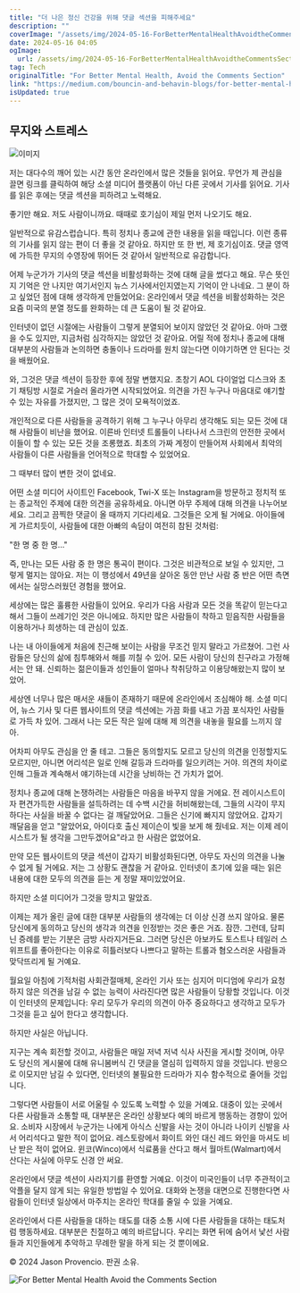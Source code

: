 ```yaml
---
title: "더 나은 정신 건강을 위해 댓글 섹션을 피해주세요"
description: ""
coverImage: "/assets/img/2024-05-16-ForBetterMentalHealthAvoidtheCommentsSection_0.png"
date: 2024-05-16 04:05
ogImage: 
  url: /assets/img/2024-05-16-ForBetterMentalHealthAvoidtheCommentsSection_0.png
tag: Tech
originalTitle: "For Better Mental Health, Avoid the Comments Section"
link: "https://medium.com/bouncin-and-behavin-blogs/for-better-mental-health-avoid-the-comments-section-dd4bb385f81a"
isUpdated: true
---
```





## 무지와 스트레스

![이미지](/assets/img/2024-05-16-ForBetterMentalHealthAvoidtheCommentsSection_0.png)

저는 대다수의 깨어 있는 시간 동안 온라인에서 많은 것들을 읽어요. 무언가 제 관심을 끌면 링크를 클릭하여 해당 소셜 미디어 플랫폼이 아닌 다른 곳에서 기사를 읽어요. 기사를 읽은 후에는 댓글 섹션을 피하려고 노력해요.

좋기만 해요. 저도 사람이니까요. 때때로 호기심이 제일 먼저 나오기도 해요.



일반적으로 유감스럽습니다. 특히 정치나 종교에 관한 내용을 읽을 때입니다. 이런 종류의 기사를 읽지 않는 편이 더 좋을 것 같아요. 하지만 또 한 번, 제 호기심이죠. 댓글 영역에 가득한 무지의 수영장에 뛰어든 것 같아서 일반적으로 유감합니다.

어제 누군가가 기사의 댓글 섹션을 비활성화하는 것에 대해 글을 썼다고 해요. 무슨 뜻인지 기억은 안 나지만 여기서인지 뉴스 기사에서인지였는지 기억이 안 나네요. 그 분이 하고 싶었던 점에 대해 생각하게 만들었어요:
온라인에서 댓글 섹션을 비활성화하는 것은 요즘 미국의 분열 정도를 완화하는 데 큰 도움이 될 것 같아요.

인터넷이 없던 시절에는 사람들이 그렇게 분열되어 보이지 않았던 것 같아요. 아마 그랬을 수도 있지만, 지금처럼 심각하지는 않았던 것 같아요. 어릴 적에 정치나 종교에 대해 대부분의 사람들과 논의하면 충돌이나 드라마를 원치 않는다면 이야기하면 안 된다는 것을 배웠어요.



와, 그것은 댓글 섹션이 등장한 후에 정말 변했지요. 초창기 AOL 다이얼업 디스크와 초기 채팅방 시절로 거슬러 올라가면 시작되었어요. 의견을 가진 누구나 마음대로 얘기할 수 있는 자유를 가졌지만, 그 많은 것이 모욕적이었죠.

개인적으로 다른 사람들을 공격하기 위해 그 누구나 아무리 생각해도 되는 모든 것에 대해 사람들이 비난을 했어요. 이른바 인터넷 트롤들이 나타나서 스크린의 안전한 곳에서 이들이 할 수 있는 모든 것을 조롱했죠. 최초의 가짜 계정이 만들어져 사회에서 최악의 사람들이 다른 사람들을 언어적으로 학대할 수 있었어요.

그 때부터 많이 변한 것이 없네요.



어떤 소셜 미디어 사이트인 Facebook, Twi-X 또는 Instagram을 방문하고 정치적 또는 종교적인 주제에 대한 의견을 공유하세요. 아니면 아무 주제에 대해 의견을 나누어보세요. 그리고 끔찍한 댓글이 올 때까지 기다리세요. 그것들은 오게 될 거에요. 아이들에게 가르치듯이, 사람들에 대한 아빠의 속담이 여전히 참된 것처럼:

"한 명 중 한 명..."

즉, 만나는 모든 사람 중 한 명은 통곡이 편이다. 그것은 비관적으로 보일 수 있지만, 그렇게 멀지는 않아요. 저는 이 행성에서 49년을 살아온 동안 만난 사람 중 반은 어떤 측면에서는 실망스러웠던 경험을 했어요.

세상에는 많은 훌륭한 사람들이 있어요. 우리가 다음 사람과 모든 것을 똑같이 믿는다고 해서 그들이 쓰레기인 것은 아니에요. 하지만 많은 사람들이 착하고 믿음직한 사람들을 이용하거나 희생하는 데 관심이 있죠.



나는 내 아이들에게 처음에 친근해 보이는 사람을 무조건 믿지 말라고 가르쳤어. 그런 사람들은 당신의 삶에 침투해와서 해를 끼칠 수 있어. 모든 사람이 당신의 친구라고 가정해서는 안 돼. 신뢰하는 젊은이들과 성인들이 얼마나 착취당하고 이용당해왔는지 많이 보았어.

세상엔 너무나 많은 매서운 새들이 존재하기 때문에 온라인에서 조심해야 해. 소셜 미디어, 뉴스 기사 및 다른 웹사이트의 댓글 섹션에는 가끔 화를 내고 가끔 포식자인 사람들로 가득 차 있어. 그래서 나는 모든 작은 일에 대해 제 의견을 내놓을 필요를 느끼지 않아.

어차피 아무도 관심을 안 줄 테고. 그들은 동의할지도 모르고 당신의 의견을 인정할지도 모르지만, 아니면 어리석은 일로 인해 갈등과 드라마를 일으키려는 거야. 의견의 차이로 인해 그들과 계속해서 얘기하는데 시간을 낭비하는 건 가치가 없어.



정치나 종교에 대해 논쟁하려는 사람들은 마음을 바꾸지 않을 거에요. 전 레이시스트이자 편견가득한 사람들을 설득하려는 데 수백 시간을 허비해왔는데, 그들의 시각이 무지하다는 사실을 바꿀 수 없다는 걸 깨달았어요. 그들은 신기에 빠지지 않았어요. 갑자기 깨달음을 얻고 "알았어요, 아이다호 출신 제이슨이 빛을 보게 해 줬네요. 저는 이제 레이시스트가 될 생각을 그만두겠어요"라고 한 사람은 없었어요.

만약 모든 웹사이트의 댓글 섹션이 갑자기 비활성화된다면, 아무도 자신의 의견을 나눌 수 없게 될 거에요. 저는 그 상황도 괜찮을 거 같아요. 인터넷이 초기에 있을 때는 읽은 내용에 대한 모두의 의견을 듣는 게 정말 재미있었어요. 

하지만 소셜 미디어가 그것을 망치고 말았죠. 

이제는 제가 올린 글에 대한 대부분 사람들의 생각에는 더 이상 신경 쓰지 않아요. 물론 당신에게 동의하고 당신의 생각과 의견을 인정받는 것은 좋은 거죠. 잠깐. 그런데, 담피닌 증례를 받는 기분은 금방 사라지거든요. 그러면 당신은 아보카도 토스트나 테일러 스위프트를 좋아한다는 이유로 히틀러보다 나쁘다고 말하는 트롤과 혐오스러운 사람들과 맞닥뜨리게 될 거예요.



월요일 아침에 기적처럼 사회관절매체, 온라인 기사 또는 심지어 미디엄에 우리가 요청하지 않은 의견을 남길 수 없는 능력이 사라진다면 많은 사람들이 당황할 것입니다. 이것이 인터넷의 문제입니다: 우리 모두가 우리의 의견이 아주 중요하다고 생각하고 모두가 그것을 듣고 싶어 한다고 생각합니다.

하지만 사실은 아닙니다.

지구는 계속 회전할 것이고, 사람들은 매일 저녁 저녁 식사 사진을 게시할 것이며, 아무도 당신의 게시물에 대해 유니봄버식 긴 댓글을 열심히 입력하지 않을 것입니다. 반응으로 이모지만 남길 수 있다면, 인터넷의 불필요한 드라마가 지수 함수적으로 줄어들 것입니다.



그렇다면 사람들이 서로 어울릴 수 있도록 노력할 수 있을 거예요. 대중이 있는 곳에서 다른 사람들과 소통할 때, 대부분은 온라인 상황보다 예의 바르게 행동하는 경향이 있어요. 소비자 시장에서 누군가는 나에게 아식스 신발을 사는 것이 아니라 나이키 신발을 사서 어리석다고 말한 적이 없어요. 레스토랑에서 화이트 와인 대신 레드 와인을 마셔도 비난 받은 적이 없어요. 윈코(Winco)에서 식료품을 산다고 해서 월마트(Walmart)에서 산다는 사실에 아무도 신경 안 써요.

온라인에서 댓글 섹션이 사라지기를 환영할 거예요. 이것이 미국인들이 너무 주관적이고 악플을 달지 않게 되는 유일한 방법일 수 있어요. 대화와 논쟁을 대면으로 진행한다면 사람들이 인터넷 일상에서 마주치는 온라인 학대를 줄일 수 있을 거예요.

온라인에서 다른 사람들을 대하는 태도를 대중 소통 시에 다른 사람들을 대하는 태도처럼 행동하세요. 대부분은 친절하고 예의 바르답니다. 우리는 화면 뒤에 숨어서 낯선 사람들과 지인들에게 추악하고 무례한 말을 하게 되는 것 뿐이에요.

© 2024 Jason Provencio. 판권 소유.




![For Better Mental Health Avoid the Comments Section](/assets/img/2024-05-16-ForBetterMentalHealthAvoidtheCommentsSection_3.png)
